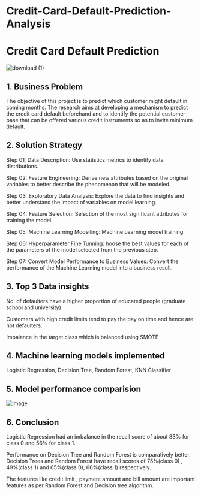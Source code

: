 # Credit-Card-Default-Prediction-Analysis
# Credit Card Default Prediction
![download (1)](https://user-images.githubusercontent.com/101682011/175274464-36c7c8b0-0cd0-48b9-9a15-238043d7ba4c.jpg)


## 1. Business Problem

The objective of this project is to predict which customer might default in coming months. 
The research aims at developing a mechanism to predict the credit card default beforehand and to identify the potential customer base that can be offered various credit instruments so as to invite minimum default.


## 2. Solution Strategy

Step 01: Data Description: Use statistics metrics to identify data distributions.

Step 02: Feature Engineering: Derive new attributes based on the original variables to better describe the phenomenon that will be modeled.

Step 03: Exploratory Data Analysis: Explore the data to find insights and better understand the impact of variables on model learning.

Step 04: Feature Selection: Selection of the most significant attributes for training the model.

Step 05: Machine Learning Modelling: Machine Learning model training.

Step 06: Hyperparameter Fine Tunning: hoose the best values for each of the parameters of the model selected from the previous step.

Step 07: Convert Model Performance to Business Values: Convert the performance of the Machine Learning model into a business result.

## 3. Top 3 Data insights

No. of defaulters have a higher proportion of educated people (graduate school and university)

Customers with high credit limits tend to pay the pay on time and hence are not defaulters.

Imbalance in the target class which is balanced using SMOTE

## 4. Machine learning models implemented

Logistic Regression, Decision Tree, Random Forest, KNN  Classifier

## 5. Model performance comparision


![image](https://user-images.githubusercontent.com/101682011/175272847-66c1637b-b6a4-47ec-8785-5ab1dbb395b4.png)

## 6. Conclusion
Logistic Regression had an imbalance in the recall score of about 83% for class 0 and 56% for class 1.

Performance on Decision Tree and Random Forest is comparatively better. Decision Trees and Random Forest have recall scores of 75%(class 0) , 49%(class 1) and 65%(class 0), 66%(class 1) respectively.

The features like credit limit , payment amount and bill amount are important features as per Random Forest and Decision tree algorithm.
